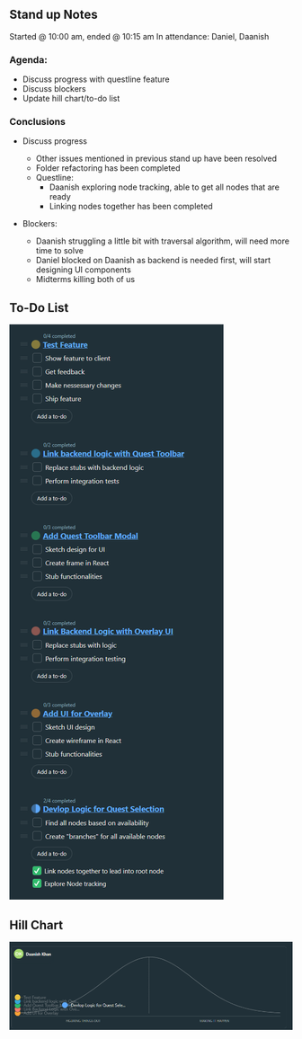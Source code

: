## Stand up Notes
Started @ 10:00 am, ended @ 10:15 am
In attendance: Daniel, Daanish

### Agenda:
- Discuss progress with questline feature
- Discuss blockers
- Update hill chart/to-do list

### Conclusions
- Discuss progress
	- Other issues mentioned in previous stand up have been resolved
	- Folder refactoring has been completed
	- Questline:
		- Daanish exploring node tracking, able to get all nodes that are ready
		- Linking nodes together has been completed

- Blockers:
	- Daanish struggling a little bit with traversal algorithm, will need more time to solve
	- Daniel blocked on Daanish as backend is needed first, will start designing UI components
	- Midterms killing both of us

## To-Do List
![To-Do List](image.png)

## Hill Chart
![Hill Chart](image-1.png)